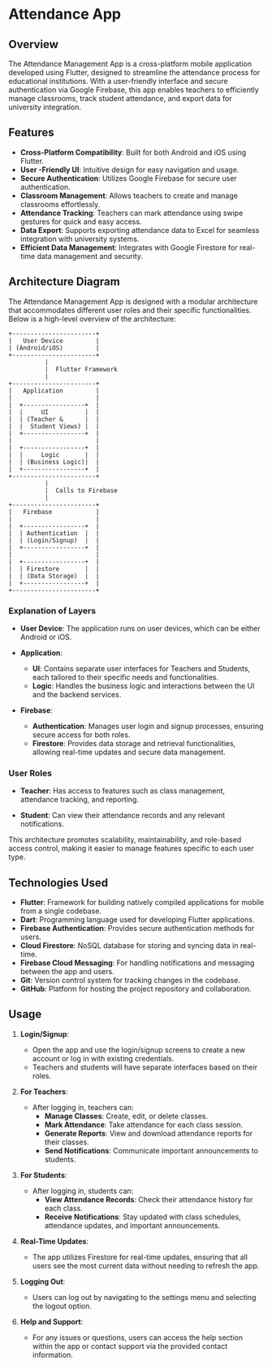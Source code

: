 # Attendance App

## Overview

The Attendance Management App is a cross-platform mobile application developed using Flutter, designed to streamline the attendance process for educational institutions. With a user-friendly interface and secure authentication via Google Firebase, this app enables teachers to efficiently manage classrooms, track student attendance, and export data for university integration.

## Features

- **Cross-Platform Compatibility**: Built for both Android and iOS using Flutter.
- **User -Friendly UI**: Intuitive design for easy navigation and usage.
- **Secure Authentication**: Utilizes Google Firebase for secure user authentication.
- **Classroom Management**: Allows teachers to create and manage classrooms effortlessly.
- **Attendance Tracking**: Teachers can mark attendance using swipe gestures for quick and easy access.
- **Data Export**: Supports exporting attendance data to Excel for seamless integration with university systems.
- **Efficient Data Management**: Integrates with Google Firestore for real-time data management and security.

## Architecture Diagram

The Attendance Management App is designed with a modular architecture that accommodates different user roles and their specific functionalities. Below is a high-level overview of the architecture:

```plaintext
+-----------------------+
|   User Device         |
| (Android/iOS)         |
+-----------------------+
          |
          |  Flutter Framework
          |
+-----------------------+
|   Application         |
|                       |
|  +-----------------+  |
|  |     UI          |  |
|  | (Teacher &      |  |
|  |  Student Views) |  |
|  +-----------------+  |
|                       |
|  +-----------------+  |
|  |     Logic       |  |
|  | (Business Logic)|  |
|  +-----------------+  |
+-----------------------+
          |
          |  Calls to Firebase
          |
+-----------------------+
|   Firebase            |
|                       |
|  +-----------------+  |
|  | Authentication  |  |
|  | (Login/Signup)  |  |
|  +-----------------+  |
|                       |
|  +-----------------+  |
|  | Firestore       |  |
|  | (Data Storage)  |  |
|  +-----------------+  |
+-----------------------+

```
### Explanation of Layers

- **User  Device**: The application runs on user devices, which can be either Android or iOS.
  
- **Application**:
  - **UI**: Contains separate user interfaces for Teachers and Students, each tailored to their specific needs and functionalities.
  - **Logic**: Handles the business logic and interactions between the UI and the backend services.

- **Firebase**:
  - **Authentication**: Manages user login and signup processes, ensuring secure access for both roles.
  - **Firestore**: Provides data storage and retrieval functionalities, allowing real-time updates and secure data management.

### User Roles

- **Teacher**: Has access to features such as class management, attendance tracking, and reporting.
  
- **Student**: Can view their attendance records and any relevant notifications.

This architecture promotes scalability, maintainability, and role-based access control, making it easier to manage features specific to each user type.


## Technologies Used

- **Flutter**: Framework for building natively compiled applications for mobile from a single codebase.
- **Dart**: Programming language used for developing Flutter applications.
- **Firebase Authentication**: Provides secure authentication methods for users.
- **Cloud Firestore**: NoSQL database for storing and syncing data in real-time.
- **Firebase Cloud Messaging**: For handling notifications and messaging between the app and users.
- **Git**: Version control system for tracking changes in the codebase.
- **GitHub**: Platform for hosting the project repository and collaboration.


## Usage

1. **Login/Signup**:
   - Open the app and use the login/signup screens to create a new account or log in with existing credentials.
   - Teachers and students will have separate interfaces based on their roles.

2. **For Teachers**:
   - After logging in, teachers can:
     - **Manage Classes**: Create, edit, or delete classes.
     - **Mark Attendance**: Take attendance for each class session.
     - **Generate Reports**: View and download attendance reports for their classes.
     - **Send Notifications**: Communicate important announcements to students.

3. **For Students**:
   - After logging in, students can:
     - **View Attendance Records**: Check their attendance history for each class.
     - **Receive Notifications**: Stay updated with class schedules, attendance updates, and important announcements.

4. **Real-Time Updates**:
   - The app utilizes Firestore for real-time updates, ensuring that all users see the most current data without needing to refresh the app.

5. **Logging Out**:
   - Users can log out by navigating to the settings menu and selecting the logout option.

6. **Help and Support**:
   - For any issues or questions, users can access the help section within the app or contact support via the provided contact information.

